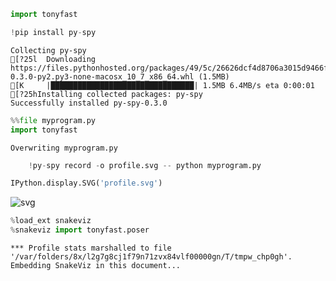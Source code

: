 ```python
import tonyfast
```


```python
!pip install py-spy
```

    Collecting py-spy
    [?25l  Downloading https://files.pythonhosted.org/packages/49/5c/26626dcf4d8706a3015d9466fd3703b15de0d05b27bb4329aa344308ad91/py_spy-0.3.0-py2.py3-none-macosx_10_7_x86_64.whl (1.5MB)
    [K     |████████████████████████████████| 1.5MB 6.4MB/s eta 0:00:01
    [?25hInstalling collected packages: py-spy
    Successfully installed py-spy-0.3.0



```python
%%file myprogram.py
import tonyfast
```

    Overwriting myprogram.py



```python
    !py-spy record -o profile.svg -- python myprogram.py
```


```python
IPython.display.SVG('profile.svg')
```




![svg](output_4_0.svg)




```python
%load_ext snakeviz
%snakeviz import tonyfast.poser
```

     
    *** Profile stats marshalled to file '/var/folders/8x/l2g7g8cj1f79n71zvx84vlf00000gn/T/tmpw_chp0gh'. 
    Embedding SnakeViz in this document...




<iframe id='snakeviz-05af95de-f9d8-11e9-aa9a-80e65022f676' frameborder=0 seamless width='100%' height='1000'></iframe>
<script>document.getElementById("snakeviz-05af95de-f9d8-11e9-aa9a-80e65022f676").setAttribute("src", "http://" + document.location.hostname + ":8082/snakeviz/%2Fvar%2Ffolders%2F8x%2Fl2g7g8cj1f79n71zvx84vlf00000gn%2FT%2Ftmpw_chp0gh")</script>


